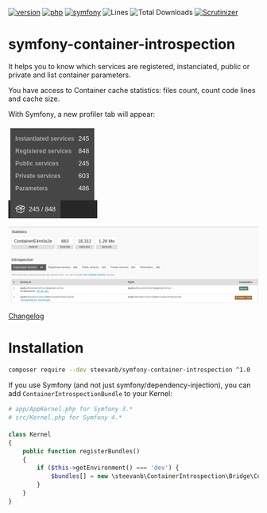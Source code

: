 [![version](https://img.shields.io/badge/version-1.0.0-green.svg)](https://github.com/steevanb/symfony-container-introspection/tree/1.0.0)
[![php](https://img.shields.io/badge/php-^7.1-blue.svg)](https://php.net)
[![symfony](https://img.shields.io/badge/symfony/dependency--injection-^3.4||^4.0-blue.svg)](https://symfony.com)
![Lines](https://img.shields.io/badge/code%20lines-734-green.svg)
![Total Downloads](https://poser.pugx.org/steevanb/symfony-container-introspection/downloads)
[![Scrutinizer](https://scrutinizer-ci.com/g/steevanb/symfony-container-introspection/badges/quality-score.png?b=master)](https://scrutinizer-ci.com/g/steevanb/symfony-container-introspection/)

symfony-container-introspection
===============================

It helps you to know which services are registered, instanciated, public or private and list container parameters.

You have access to Container cache statistics: files count, count code lines and cache size.

With Symfony, a new profiler tab will appear:

![Symfony profiler tab](symfony_profiler_tab.png)

![Symfony profiler](symfony_profiler.png)

[Changelog](changelog.md)

Installation
============

```bash
composer require --dev steevanb/symfony-container-introspection ^1.0
```

If you use Symfony (and not just symfony/dependency-injection), you can add `ContainerIntrospectionBundle` to your Kernel:
```php
# app/AppKernel.php for Symfony 3.*
# src/Kernel.php for Symfony 4.*

class Kernel
{
    public function registerBundles()
    {
        if ($this->getEnvironment() === 'dev') {
            $bundles[] = new \steevanb\ContainerIntrospection\Bridge\ContainerIntrospectionBundle\ContainerIntrospectionBundle();
        }
    }
}
```
